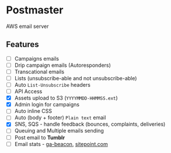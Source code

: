 # Postmaster

AWS email server

## Features

- [ ] Campaigns emails
- [ ] Drip campaign emails (Autoresponders)
- [ ] Transcational emails
- [ ] Lists (unsubscribe-able and not unsubscribe-able)
- [ ] Auto `List-Unsubscribe` headers
- [ ] API Access
- [x] Assets upload to S3 (`YYYYMMDD-HHMMSS.ext`)
- [x] Admin login for campaigns
- [ ] Auto inline CSS
- [ ] Auto (body + footer) `Plain text` email
- [x] SNS, SQS - handle feedback (bounces, complaints, deliveries)
- [ ] Queuing and Multiple emails sending
- [ ] Post email to **Tumblr**
- [ ] Email stats - [ga-beacon](https://github.com/igrigorik/ga-beacon), [sitepoint.com](http://www.sitepoint.com/using-beacon-image-github-website-email-analytics/)
